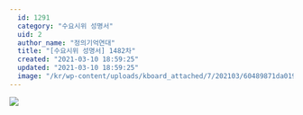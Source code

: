 ```yaml
---
  id: 1291
  category: "수요시위 성명서"
  uid: 2
  author_name: "정의기억연대"
  title: "[수요시위 성명서] 1482차"
  created: "2021-03-10 18:59:25"
  updated: "2021-03-10 18:59:25"
  image: "/kr/wp-content/uploads/kboard_attached/7/202103/60489871da0199823729.jpg"
---
```

![](/kr/wp-content/uploads/kboard_attached/7/202103/60489871da0199823729.jpg)